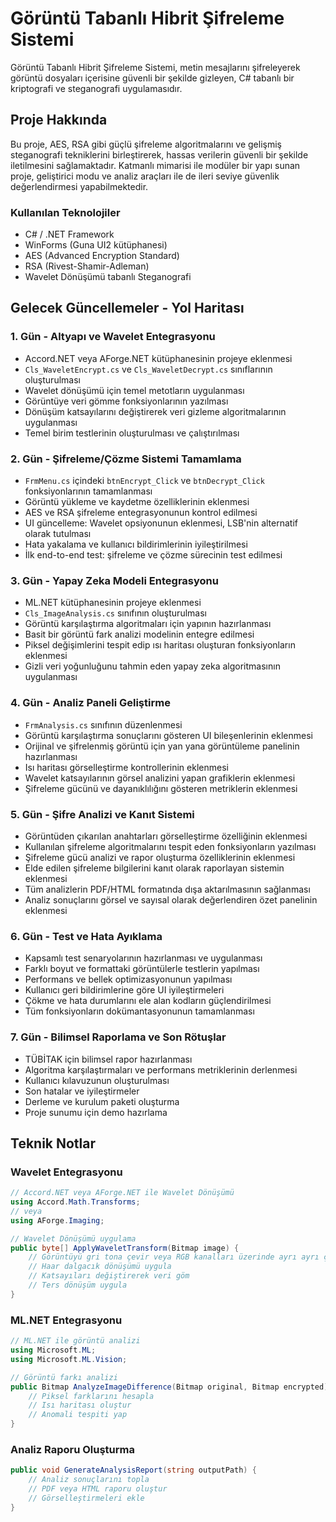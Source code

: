 # Görüntü Tabanlı Hibrit Şifreleme Sistemi

Görüntü Tabanlı Hibrit Şifreleme Sistemi, metin mesajlarını şifreleyerek görüntü dosyaları içerisine güvenli bir şekilde gizleyen, C# tabanlı bir kriptografi ve steganografi uygulamasıdır.

## Proje Hakkında

Bu proje, AES, RSA gibi güçlü şifreleme algoritmalarını ve gelişmiş steganografi tekniklerini birleştirerek, hassas verilerin güvenli bir şekilde iletilmesini sağlamaktadır. Katmanlı mimarisi ile modüler bir yapı sunan proje, geliştirici modu ve analiz araçları ile de ileri seviye güvenlik değerlendirmesi yapabilmektedir.

### Kullanılan Teknolojiler

- C# / .NET Framework
- WinForms (Guna UI2 kütüphanesi)
- AES (Advanced Encryption Standard)
- RSA (Rivest-Shamir-Adleman)
- Wavelet Dönüşümü tabanlı Steganografi

## Gelecek Güncellemeler - Yol Haritası

### 1. Gün - Altyapı ve Wavelet Entegrasyonu
- Accord.NET veya AForge.NET kütüphanesinin projeye eklenmesi
- `Cls_WaveletEncrypt.cs` ve `Cls_WaveletDecrypt.cs` sınıflarının oluşturulması
- Wavelet dönüşümü için temel metotların uygulanması
- Görüntüye veri gömme fonksiyonlarının yazılması
- Dönüşüm katsayılarını değiştirerek veri gizleme algoritmalarının uygulanması
- Temel birim testlerinin oluşturulması ve çalıştırılması

### 2. Gün - Şifreleme/Çözme Sistemi Tamamlama
- `FrmMenu.cs` içindeki `btnEncrypt_Click` ve `btnDecrypt_Click` fonksiyonlarının tamamlanması
- Görüntü yükleme ve kaydetme özelliklerinin eklenmesi
- AES ve RSA şifreleme entegrasyonunun kontrol edilmesi
- UI güncelleme: Wavelet opsiyonunun eklenmesi, LSB'nin alternatif olarak tutulması
- Hata yakalama ve kullanıcı bildirimlerinin iyileştirilmesi
- İlk end-to-end test: şifreleme ve çözme sürecinin test edilmesi

### 3. Gün - Yapay Zeka Modeli Entegrasyonu
- ML.NET kütüphanesinin projeye eklenmesi
- `Cls_ImageAnalysis.cs` sınıfının oluşturulması
- Görüntü karşılaştırma algoritmaları için yapının hazırlanması
- Basit bir görüntü fark analizi modelinin entegre edilmesi
- Piksel değişimlerini tespit edip ısı haritası oluşturan fonksiyonların eklenmesi
- Gizli veri yoğunluğunu tahmin eden yapay zeka algoritmasının uygulanması

### 4. Gün - Analiz Paneli Geliştirme
- `FrmAnalysis.cs` sınıfının düzenlenmesi
- Görüntü karşılaştırma sonuçlarını gösteren UI bileşenlerinin eklenmesi
- Orijinal ve şifrelenmiş görüntü için yan yana görüntüleme panelinin hazırlanması
- Isı haritası görselleştirme kontrollerinin eklenmesi
- Wavelet katsayılarının görsel analizini yapan grafiklerin eklenmesi
- Şifreleme gücünü ve dayanıklılığını gösteren metriklerin eklenmesi

### 5. Gün - Şifre Analizi ve Kanıt Sistemi
- Görüntüden çıkarılan anahtarları görselleştirme özelliğinin eklenmesi
- Kullanılan şifreleme algoritmalarını tespit eden fonksiyonların yazılması
- Şifreleme gücü analizi ve rapor oluşturma özelliklerinin eklenmesi
- Elde edilen şifreleme bilgilerini kanıt olarak raporlayan sistemin eklenmesi
- Tüm analizlerin PDF/HTML formatında dışa aktarılmasının sağlanması
- Analiz sonuçlarını görsel ve sayısal olarak değerlendiren özet panelinin eklenmesi

### 6. Gün - Test ve Hata Ayıklama
- Kapsamlı test senaryolarının hazırlanması ve uygulanması
- Farklı boyut ve formattaki görüntülerle testlerin yapılması
- Performans ve bellek optimizasyonunun yapılması
- Kullanıcı geri bildirimlerine göre UI iyileştirmeleri
- Çökme ve hata durumlarını ele alan kodların güçlendirilmesi
- Tüm fonksiyonların dokümantasyonunun tamamlanması

### 7. Gün - Bilimsel Raporlama ve Son Rötuşlar
- TÜBİTAK için bilimsel rapor hazırlanması
- Algoritma karşılaştırmaları ve performans metriklerinin derlenmesi
- Kullanıcı kılavuzunun oluşturulması
- Son hatalar ve iyileştirmeler
- Derleme ve kurulum paketi oluşturma
- Proje sunumu için demo hazırlama

## Teknik Notlar

### Wavelet Entegrasyonu

```csharp
// Accord.NET veya AForge.NET ile Wavelet Dönüşümü
using Accord.Math.Transforms;
// veya
using AForge.Imaging;

// Wavelet Dönüşümü uygulama
public byte[] ApplyWaveletTransform(Bitmap image) {
    // Görüntüyü gri tona çevir veya RGB kanalları üzerinde ayrı ayrı çalış
    // Haar dalgacık dönüşümü uygula
    // Katsayıları değiştirerek veri göm
    // Ters dönüşüm uygula
}
```

### ML.NET Entegrasyonu

```csharp
// ML.NET ile görüntü analizi
using Microsoft.ML;
using Microsoft.ML.Vision;

// Görüntü farkı analizi
public Bitmap AnalyzeImageDifference(Bitmap original, Bitmap encrypted) {
    // Piksel farklarını hesapla
    // Isı haritası oluştur
    // Anomali tespiti yap
}
```

### Analiz Raporu Oluşturma

```csharp
public void GenerateAnalysisReport(string outputPath) {
    // Analiz sonuçlarını topla
    // PDF veya HTML raporu oluştur
    // Görselleştirmeleri ekle
}
```